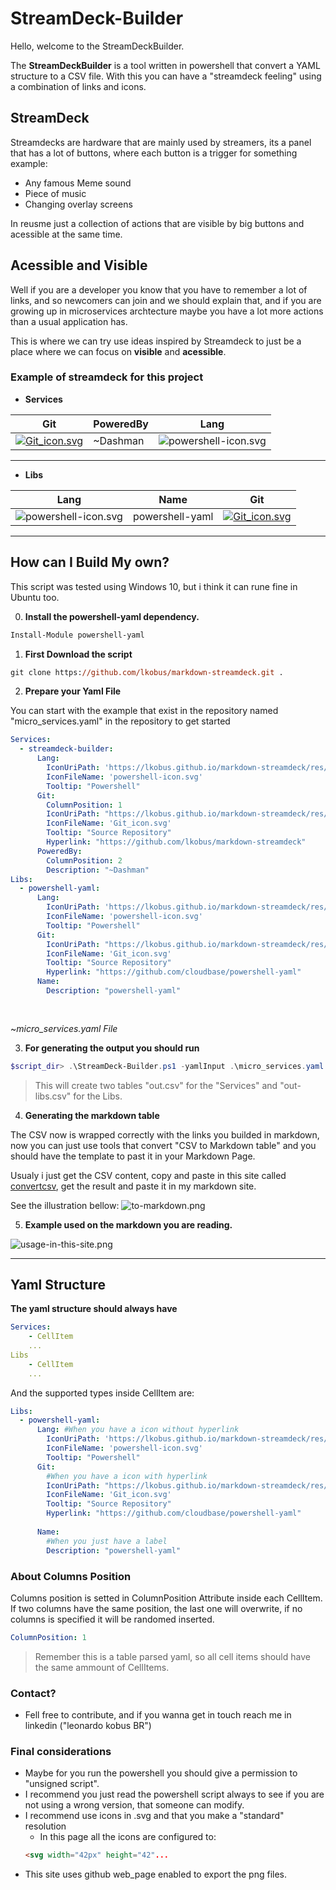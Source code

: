 # StreamDeck-Builder

Hello, welcome to the StreamDeckBuilder.

The **StreamDeckBuilder** is a tool written in powershell that convert a YAML structure to a CSV file. With this you can have a "streamdeck feeling" using a combination of links and icons.

## StreamDeck  

Streamdecks are hardware that are mainly used by streamers, its a panel that has a lot of buttons, where each button is a trigger for something example:
* Any famous Meme sound
* Piece of music
* Changing overlay screens

In reusme just a collection of actions that are visible by big buttons and acessible at the same time. 

## Acessible and Visible 

Well if you are a developer you know that you have to remember a lot of links, and so  newcomers can join and we should explain that, and if you are growing up in microservices archtecture maybe you have a lot more actions than a usual application has.

This is where we can try use ideas inspired by Streamdeck to just be a place where we can focus on **visible** and **acessible**.

### Example of streamdeck for this project


- **Services**

|Git                                                          |PoweredBy                                                                                              |Lang                                                                                                      |
|-------------------------------------------------------------|-------------------------------------------------------------------------------------------------------|----------------------------------------------------------------------------------------------------------|
|[![Git_icon.svg](https://lkobus.github.io/markdown-streamdeck/res//Git_icon.svg)](https://github.com/lkobus/markdown-streamdeck "Source Repository")|~Dashman                                                                                               |![powershell-icon.svg](https://lkobus.github.io/markdown-streamdeck/res//powershell-icon.svg "Powershell")|


---

- **Libs**

|Lang                                                         |Name                                                                                                   |Git                                                                                                       |
|-------------------------------------------------------------|-------------------------------------------------------------------------------------------------------|----------------------------------------------------------------------------------------------------------|
|![powershell-icon.svg](https://lkobus.github.io/markdown-streamdeck/res//powershell-icon.svg "Powershell")|powershell-yaml                                                                                        |[![Git_icon.svg](https://lkobus.github.io/markdown-streamdeck/res//Git_icon.svg)](https://github.com/cloudbase/powershell-yaml "Source Repository")|


---

## How can I Build My own?

This script was tested using Windows 10, but i think it can rune fine in Ubuntu too.

0. **Install the powershell-yaml dependency.**
```ps
Install-Module powershell-yaml
```

1. **First Download the script**

```ps
git clone https://github.com/lkobus/markdown-streamdeck.git .
```
2. **Prepare your Yaml File**

You can start with the example that exist in the repository named "micro_services.yaml" in the repository to get started
```yaml
Services:
  - streamdeck-builder:
      Lang:        
        IconUriPath: 'https://lkobus.github.io/markdown-streamdeck/res/'
        IconFileName: 'powershell-icon.svg'
        Tooltip: "Powershell"      
      Git:
        ColumnPosition: 1
        IconUriPath: "https://lkobus.github.io/markdown-streamdeck/res/"
        IconFileName: 'Git_icon.svg'
        Tooltip: "Source Repository"
        Hyperlink: "https://github.com/lkobus/markdown-streamdeck"
      PoweredBy:       
        ColumnPosition: 2
        Description: "~Dashman"  
Libs:
  - powershell-yaml:
      Lang:
        IconUriPath: 'https://lkobus.github.io/markdown-streamdeck/res/'
        IconFileName: 'powershell-icon.svg'
        Tooltip: "Powershell"       
      Git:      
        IconUriPath: "https://lkobus.github.io/markdown-streamdeck/res/"
        IconFileName: 'Git_icon.svg'
        Tooltip: "Source Repository"
        Hyperlink: "https://github.com/cloudbase/powershell-yaml"
      Name:
        Description: "powershell-yaml"
      
      
```
~*micro_services.yaml File*


3. **For generating the output you should run**

```ps1
$script_dir> .\StreamDeck-Builder.ps1 -yamlInput .\micro_services.yaml -outputCsv .\out.csv
```

> This will create two tables "out.csv" for the "Services" and "out-libs.csv" for the Libs.

4. **Generating the markdown table**

The CSV now is wrapped correctly with the links you builded in markdown, now you can just use tools that convert "CSV to Markdown table" and you should have the template to past it in your Markdown Page.

Usualy i just get the CSV content, copy and paste in this site called [convertcsv](https://www.convertcsv.com/csv-to-markdown.htm), get the result and paste it in my markdown site.

See the illustration bellow:
![to-markdown.png](https://lkobus.github.io/markdown-streamdeck/res/to-markdown.png)




5. **Example used on the markdown you are reading.**

![usage-in-this-site.png](https://lkobus.github.io/markdown-streamdeck/res/usage-in-this-site.png)


---


## Yaml Structure 
**The yaml structure should always have**
```yaml
Services:
    - CellItem
    ...
Libs
    - CellItem
    ...
```

And the supported types inside CellItem are:
```yaml
Libs:
  - powershell-yaml:
      Lang: #When you have a icon without hyperlink
        IconUriPath: 'https://lkobus.github.io/markdown-streamdeck/res/' 
        IconFileName: 'powershell-icon.svg'
        Tooltip: "Powershell"       
      Git:      
        #When you have a icon with hyperlink
        IconUriPath: "https://lkobus.github.io/markdown-streamdeck/res/"
        IconFileName: 'Git_icon.svg'
        Tooltip: "Source Repository"
        Hyperlink: "https://github.com/cloudbase/powershell-yaml"
        
      Name:
        #When you just have a label
        Description: "powershell-yaml"
```

### About Columns Position
Columns position is setted in ColumnPosition Attribute inside each CellItem. If two columns have the same position, the last one will overwrite, if no columns is specified it will be randomed inserted.
```yaml
ColumnPosition: 1
```

> Remember this is a table parsed yaml, so all cell items should have the same ammount of CellItems.

### Contact?

- Fell free to contribute, and if you wanna get in touch reach me in linkedin ("leonardo kobus BR")

### Final considerations
- Maybe for you run the powershell you should give a permission to "unsigned script". 
- I recommend you just read the powershell script always to see if you are not using a wrong version, that someone can modify.
- I recommend use icons in .svg and that you make a "standard" resolution
  - In this page all the icons are configured to: 
  ```html  
  <svg width="42px" height="42"...
  ```
- This site uses github web_page enabled to export the png files.

